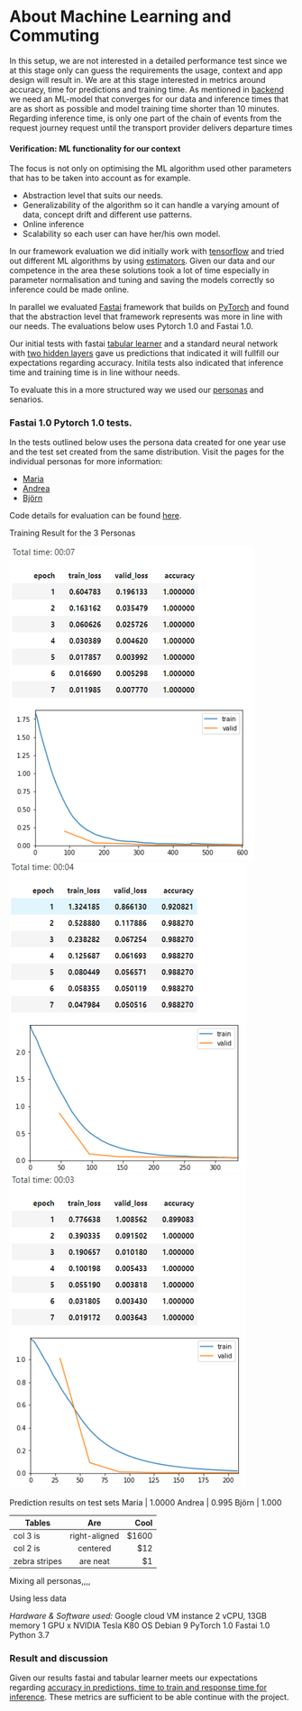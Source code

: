 # About Machine Learning and Commuting
In this setup, we are not interested in a detailed performance test since we at this stage only can guess the requirements the usage, context and app design will result in. We are at this stage interested in metrics around accuracy, time for predictions and training time. As mentioned in [backend](../backend/backend.md) we need an ML-model that converges for our data and inference times that are as short as possible and model training time shorter than 10 minutes. Regarding inference time, is only one part of the chain of events from the request journey request until the transport provider delivers departure times

#### Verification: ML functionality for our context
The focus is not only on optimising the ML algorithm used other parameters that has to be taken into account as for example.

* Abstraction level that suits our needs.
* Generalizability of the algorithm so it can handle a varying amount of data, concept drift and different use patterns.
* Online inference
* Scalability so each user can have her/his own model.

In our framework evaluation we did initially work with [tensorflow](https://www.tensorflow.org) and tried out different ML algorithms by using [estimators](https://www.tensorflow.org/guide/estimators). Given our data and our competence in the area these solutions took a lot of time especially in parameter normalisation and tuning and saving the models correctly so inference could be made online.

In parallel we evaluated [Fastai](https://www.fast.ai/) framework that builds on [PyTorch](https://pytorch.org/) and found that the abstraction level that framework represents was more in line with our needs. The evaluations below uses Pytorch 1.0 and Fastai 1.0.

Our initial tests with fastai [tabular learner](https://docs.fast.ai/tabular.html) and a standard neural network with [two hidden layers](ml/baseline.ipynb) gave us predictions that indicated it will fullfill our expectations regarding accuracy. Initila tests also indicated that inference time and training time is in line withour needs.

To evaluate this in a more structured way we used our [personas](../README.md#Personas) and senarios.


### Fastai 1.0 Pytorch 1.0 tests.
In the tests outlined below uses the persona data created for one year use and the test set created from the same distribution.
Visit the pages for the individual personas for more information:
* [Maria](../personas/Maria.md)
* [Andrea](../personas/Andrea.md)
* [Björn](../personas/Bjorn.md)

Code details for evaluation can be found [here](ml_verification.ipynb).

Training Result for the 3 Personas

![](../images/tnK534JMwwfhvUEycn69HPbhqkt2_train.png)
![](../images/ehaBtfOPDNZjzy1MEvjQmGo4Zv12_train.png)
![](../images/hCWCulj7M1aMVyd0Fm0Eqrv8q1Q2_train.png)

Prediction results on test sets
Maria | 1.0000
Andrea | 0.995
Björn | 1.000

| Tables        | Are           | Cool  |
| ------------- |:-------------:| -----:|
| col 3 is      | right-aligned | $1600 |
| col 2 is      | centered      |   $12 |
| zebra stripes | are neat      |    $1 |

Mixing all personas,,,,

Using less data

_Hardware & Software used:_
Google cloud VM instance
2 vCPU, 13GB memory
1 GPU x NVIDIA Tesla K80
OS Debian 9
PyTorch 1.0
Fastai 1.0
Python 3.7

### Result and discussion
Given our results fastai and tabular learner meets our expectations regarding [accuracy in predictions, time to train and response time for inference](../backend/backend.md). These metrics are sufficient to be able continue with the project.
